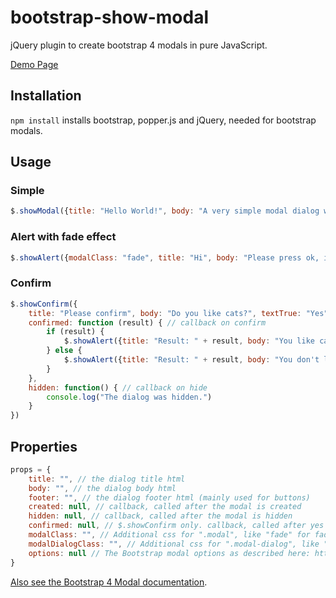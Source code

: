 # bootstrap-show-modal

jQuery plugin to create bootstrap 4 modals in pure JavaScript.

[Demo Page](https://shaack.com/projekte/bootstrap-show-modal)

## Installation

`npm install` installs bootstrap, popper.js and jQuery, needed for bootstrap modals.

## Usage

### Simple
```javascript
$.showModal({title: "Hello World!", body: "A very simple modal dialog without buttons."})
```

### Alert with fade effect
```javascript
$.showAlert({modalClass: "fade", title: "Hi", body: "Please press ok, if you like or dislike cookies."})
```

### Confirm
```javascript
$.showConfirm({
    title: "Please confirm", body: "Do you like cats?", textTrue: "Yes", textFalse: "No",
    confirmed: function (result) { // callback on confirm
        if (result) {
            $.showAlert({title: "Result: " + result, body: "You like cats."})
        } else {
            $.showAlert({title: "Result: " + result, body: "You don't like cats."})
        }
    },
    hidden: function() { // callback on hide
        console.log("The dialog was hidden.")
    }
})
```

## Properties

```javascript
props = {
    title: "", // the dialog title html
    body: "", // the dialog body html
    footer: "", // the dialog footer html (mainly used for buttons)
    created: null, // callback, called after the modal is created
    hidden: null, // callback, called after the modal is hidden 
    confirmed: null, // $.showConfirm only. callback, called after yes or no was pressed
    modalClass: "", // Additional css for ".modal", like "fade" for fade effect
    modalDialogClass: "", // Additional css for ".modal-dialog", like "modal-lg" or "modal-sm" for sizing
    options: null // The Bootstrap modal options as described here: https://getbootstrap.com/docs/4.0/components/modal/#options
}
```

[Also see the Bootstrap 4 Modal documentation](https://getbootstrap.com/docs/4.0/components/modal/). 


